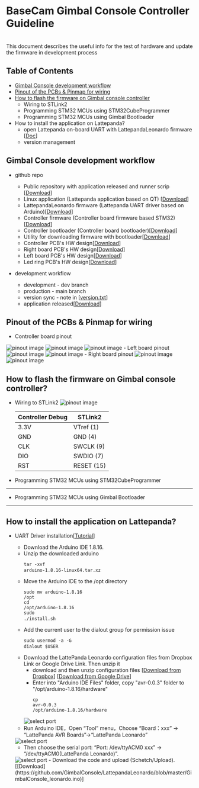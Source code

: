 # BaseCam Gimbal Console Controller Guideline
<br />This document describes the useful info for the test of hardware and update the firmware in development process

## Table of Contents
- [Gimbal Console development workflow](#gimbal-console-development-workflow)
- [Pinout of the PCBs & Pinmap for wiring](#pinout-of-the-PCBs-&-Pinmap-for-wiring)
- [How to flash the firmware on Gimbal console controller](#how-to-flash-the-firmware-on-gimbal-console-controller)
    - Wiring to STLink2
    - Programming STM32 MCUs using STM32CubeProgrammer
    - Programming STM32 MCUs using Gimbal Bootloader
- How to install the application on Lattepanda?
    - open Lattepanda on-board UART with LattepandaLeonardo firmware [[Doc](https://docs.lattepanda.com/content/1st_edition/vs_programming/#step-3-blink-your-board)]
    - version management

## Gimbal Console development workflow

- github repo
    - Public repository with application released and runner scrip [[Download](https://github.com/GimbalConsole/GimbalConsolePubRepo)]
    - Linux application (Lattepanda application based on QT) [[Download](https://github.com/GimbalConsole/GimbalConsoleApp2)]
    - LattepandaLeonardo firmware (Lattepanda UART driver based on Arduino)[[Download](https://github.com/GimbalConsole/LattepandaLeonardo)]
    - Controller firmware (Controller board firmware based STM32)[[Download](https://github.com/GimbalConsole/FirmwareConsole)]
    - Controller bootloader (Controller board bootloader)[[Download](https://github.com/GimbalConsole/FirmwareBootloader)]
    - Utility for downloading firmware with bootloader[[Download](https://github.com/GimbalConsole/Util_Bootloader)]
    - Controller PCB's HW design[[Download](https://github.com/GimbalConsole/HardwareShield)]
    - Right board PCB's HW design[[Download](https://github.com/GimbalConsole/HardwareRightboard)]
    - Left board PCB's HW design[[Download](https://github.com/GimbalConsole/HardwareRightboard)]
    - Led ring PCB's HW design[[Download](https://github.com/GimbalConsole/HardwareLedRing)]

- development workflow
    - development - dev branch
    - production - main branch
    - version sync - note in [[version.txt](https://github.com/GimbalConsole/GimbalConsoleApp2/blob/master/version.txt)]
    - application released[[Download](https://github.com/GimbalConsole/GimbalConsolePubRepo/releases)]

## Pinout of the PCBs & Pinmap for wiring
- Controller board pinout
<img title="Controller pinout" alt="pinout image" src="/doc/images/controller_wiring.png">
<img title="Controller pinout" alt="pinout image" src="/doc/images/controller_wiring1.png">
<img title="Controller pinout" alt="pinout image" src="/doc/images/controller_wiring2.png">
- Left board pinout
<img title="Controller pinout" alt="pinout image" src="/doc/images/left_wiring.png">
<img title="Controller pinout" alt="pinout image" src="/doc/images/left_wiring1.png">
- Right board pinout
<img title="Controller pinout" alt="pinout image" src="/doc/images/right_wiring.png">
<img title="Controller pinout" alt="pinout image" src="/doc/images/right_wiring1.png">

## How to flash the firmware on Gimbal console controller?
- Wiring to STLink2
    <img title="Controller pinout" alt="pinout image" src="/doc/images/STLink2_pinout.png">

    | Controller Debug | STLink2 |
    | --- | --- |
    |3.3V| VTref (1)|
    |GND  | GND (4)|
    |CLK  | SWCLK (9)|
    |DIO  | SWDIO (7)|
    |RST  | RESET (15)|

- Programming STM32 MCUs using STM32CubeProgrammer
---


- Programming STM32 MCUs using Gimbal Bootloader
---

## How to install the application on Lattepanda?
- UART Driver installation[[Tutorial](https://docs.lattepanda.com/content/3rd_delta_edition/drivers_and_software/#in-ubuntu-os)]
    - Download the Arduino IDE 1.8.16.
    - Unzip the downloaded arduino
        <Container><Preview>
            <pre><code class="language-html"><backify-button>tar -xvf arduino-1.8.16-linux64.tar.xz</backify-button>
            </code>
            </pre>
        </Preview></Container>
    - Move the Arduino IDE to the /opt directory
        <Container><Preview>
            <pre><code class="language-html"><backify-button>sudo mv arduino-1.8.16 /opt</backify-button>
            </code>
            <code class="language-html"><backify-button>cd /opt/arduino-1.8.16</backify-button>
            </code>
            <code class="language-html"><backify-button>sudo ./install.sh</backify-button>
            </code>
            </pre>
        </Preview></Container>
    - Add the current user to the dialout group for permission issue
        <Container><Preview>
            <pre><code class="language-html"><backify-button>sudo usermod -a -G dialout $USER</backify-button>
            </code>
            </pre>
        </Preview></Container>
    - Download the LattePanda Leonardo configuration files from Dropbox Link or Google Drive Link. Then unzip it
        - download and then unzip configuration files
        [[Download from Dropbox](https://www.dropbox.com/s/2s60p70v6ewmkbh/LattePanda%20Leonardo%20Configuration%20Files.zip?dl=0)]
        [[Download from Google Drive](https://drive.google.com/file/d/1rfrUShz9Y8ZYq2rywhecdoYYGGes5IEM/view?usp=sharing)]
        - Enter into "Arduino IDE Files" folder, copy "avr-0.0.3" folder to "/opt/arduino-1.8.16/hardware"
        <Container><Preview><pre><code class="language-html"><backify-button>cp avr-0.0.3 /opt/arduino-1.8.16/hardware</backify-button></code></pre></Preview></Container>
        <img title="arduino" alt="select port" src="https://docs.lattepanda.com/assets/images/CyLPLeoFile.webp">
    - Run Arduino IDE，Open “Tool” menu，Choose “Board：xxx” -> “LattePanda AVR Boards”->“LattePanda Leonardo”
    <img title="arduino" alt="select port" src="https://docs.lattepanda.com/assets/images/LPLeoBoardUbuntu.webp">
    
    - Then choose the serial port: “Port: /dev/ttyACM0 xxx” -> “/dev/ttyACM0(LattePanda Leonardo)”.
    <img title="arduino" alt="select port" src="https://docs.lattepanda.com/assets/images/LPLeonardoPortUbuntu.webp">
    - Download the code and upload (Schetch/Upload). [[Download](https://github.com/GimbalConsole/LattepandaLeonardo/blob/master/GimbalConsole_leonardo.ino)]
